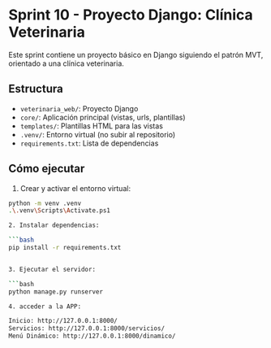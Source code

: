 # Sprint 10 - Proyecto Django: Clínica Veterinaria

Este sprint contiene un proyecto básico en Django siguiendo el patrón MVT, orientado a una clínica veterinaria.

## Estructura

- `veterinaria_web/`: Proyecto Django
- `core/`: Aplicación principal (vistas, urls, plantillas)
- `templates/`: Plantillas HTML para las vistas
- `.venv/`: Entorno virtual (no subir al repositorio)
- `requirements.txt`: Lista de dependencias

## Cómo ejecutar

1. Crear y activar el entorno virtual:

```bash
python -m venv .venv
.\.venv\Scripts\Activate.ps1

2. Instalar dependencias:

```bash
pip install -r requirements.txt


3. Ejecutar el servidor:

```bash
python manage.py runserver

4. acceder a la APP:

Inicio: http://127.0.0.1:8000/
Servicios: http://127.0.0.1:8000/servicios/
Menú Dinámico: http://127.0.0.1:8000/dinamico/
